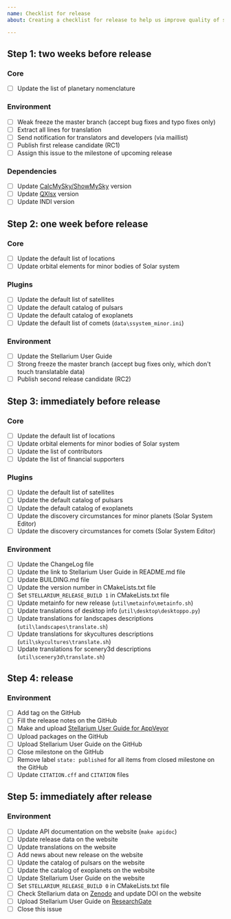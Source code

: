 ```yaml
---
name: Checklist for release
about: Creating a checklist for release to help us improve quality of software

---
```


<!--
READ THIS AND FILL IN THIS TEMPLATE!

This is checklist for maintainer of Stellarium (a release master)

-->

## Step 1: two weeks before release
### Core
- [ ] Update the list of planetary nomenclature

### Environment
- [ ] Weak freeze the master branch (accept bug fixes and typo fixes only)
- [ ] Extract all lines for translation
- [ ] Send notification for translators and developers (via maillist)
- [ ] Publish first release candidate (RC1)
- [ ] Assign this issue to the milestone of upcoming release

### Dependencies
- [ ] Update [CalcMySky/ShowMySky](https://github.com/10110111/CalcMySky) version
- [ ] Update [QXlsx](https://github.com/QtExcel/QXlsx/) version
- [ ] Update INDI version

## Step 2: one week before release

### Core
- [ ] Update the default list of locations
- [ ] Update orbital elements for minor bodies of Solar system

### Plugins
- [ ] Update the default list of satellites
- [ ] Update the default catalog of pulsars
- [ ] Update the default catalog of exoplanets
- [ ] Update the default list of comets (`data\ssystem_minor.ini`)

### Environment
- [ ] Update the Stellarium User Guide
- [ ] Strong freeze the master branch (accept bug fixes only, which don't touch translatable data)
- [ ] Publish second release candidate (RC2)

## Step 3: immediately before release

### Core
- [ ] Update the default list of locations
- [ ] Update orbital elements for minor bodies of Solar system
- [ ] Update the list of contributors
- [ ] Update the list of financial supporters

### Plugins
- [ ] Update the default list of satellites
- [ ] Update the default catalog of pulsars
- [ ] Update the default catalog of exoplanets
- [ ] Update the discovery circumstances for minor planets (Solar System Editor)
- [ ] Update the discovery circumstances for comets (Solar System Editor)

### Environment
- [ ] Update the ChangeLog file
- [ ] Update the link to Stellarium User Guide in README.md file
- [ ] Update BUILDING.md file
- [ ] Update the version number in CMakeLists.txt file
- [ ] Set `STELLARIUM_RELEASE_BUILD 1` in CMakeLists.txt file
- [ ] Update metainfo for new release (`util\metainfo\metainfo.sh`)
- [ ] Update translations of desktop info (`util\desktop\desktoppo.py`)
- [ ] Update translations for landscapes descriptions (`util\landscapes\translate.sh`)
- [ ] Update translations for skycultures descriptions (`util\skycultures\translate.sh`)
- [ ] Update translations for scenery3d descriptions (`util\scenery3d\translate.sh`)

## Step 4: release

### Environment
- [ ] Add tag on the GitHub
- [ ] Fill the release notes on the GitHub
- [ ] Make and upload [Stellarium User Guide for AppVeyor](https://github.com/Stellarium/stellarium-data/releases/tag/guide)
- [ ] Upload packages on the GitHub
- [ ] Upload Stellarium User Guide on the GitHub
- [ ] Close milestone on the GitHub
- [ ] Remove label `state: published` for all items from closed milestone on the GitHub
- [ ] Update `CITATION.cff` and `CITATION` files

## Step 5: immediately after release

### Environment
- [ ] Update API documentation on the website (`make apidoc`)
- [ ] Update release data on the website
- [ ] Update translations on the website
- [ ] Add news about new release on the website
- [ ] Update the catalog of pulsars on the website
- [ ] Update the catalog of exoplanets on the website
- [ ] Update Stellarium User Guide on the website
- [ ] Set `STELLARIUM_RELEASE_BUILD 0` in CMakeLists.txt file
- [ ] Check Stellarium data on [Zenodo](https://zenodo.org/doi/10.5281/zenodo.8377210) and update DOI on the website
- [ ] Upload Stellarium User Guide on [ResearchGate](https://www.researchgate.net)
- [ ] Close this issue
